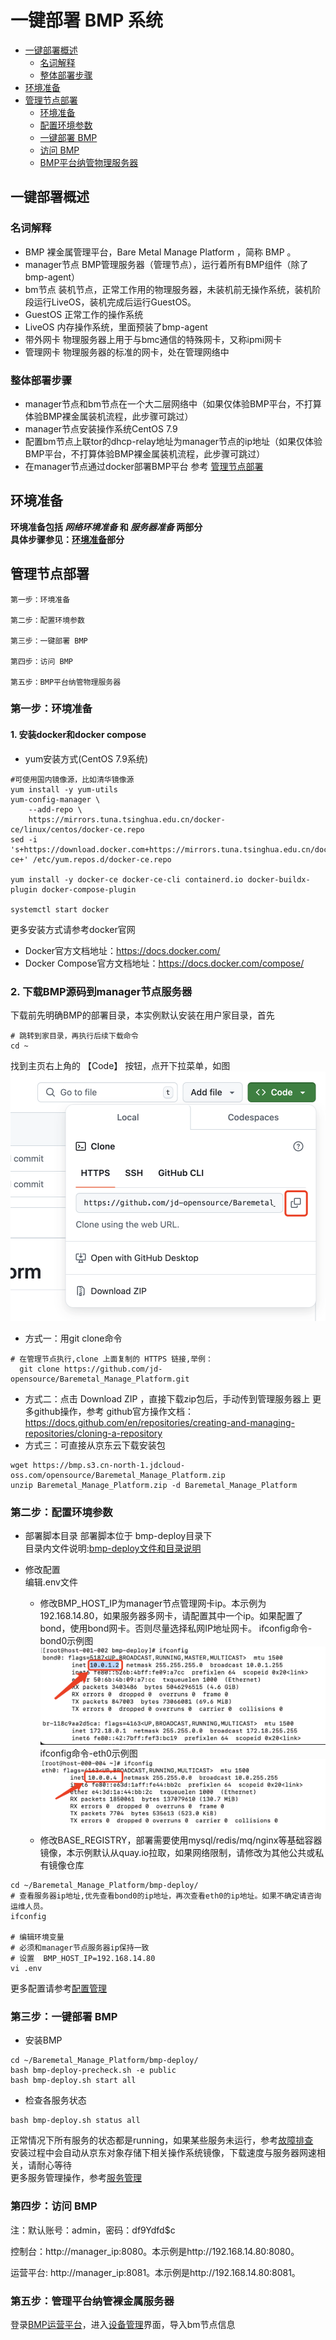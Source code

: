 # 一键部署 BMP 系统
- [一键部署概述](#1)
  - [名词解释](#1.1)
  - [整体部署步骤](#1.2)
- [环境准备](#2)
- [管理节点部署](#3)
  - [环境准备](#3.1)
  - [配置环境参数](#3.2)
  - [一键部署 BMP](#3.3)
  - [访问 BMP](#3.4)
  - [BMP平台纳管物理服务器](#3.5)

## 一键部署概述<a id="1"></a>
### 名词解释<a id="1.1"></a>
-	BMP
裸金属管理平台，Bare Metal Manage Platform ，简称 BMP 。
-	manager节点
BMP管理服务器（管理节点），运行着所有BMP组件（除了bmp-agent）
-	bm节点
装机节点，正常工作用的物理服务器，未装机前无操作系统，装机阶段运行LiveOS，装机完成后运行GuestOS。
-	GuestOS 
正常工作的操作系统
-	LiveOS 
内存操作系统，里面预装了bmp-agent
-	带外网卡
物理服务器上用于与bmc通信的特殊网卡，又称ipmi网卡
-	管理网卡
物理服务器的标准的网卡，处在管理网络中

### 整体部署步骤<a id="1.2"></a>
-	manager节点和bm节点在一个大二层网络中（如果仅体验BMP平台，不打算体验BMP裸金属装机流程，此步骤可跳过）
-	manager节点安装操作系统CentOS 7.9
-	配置bm节点上联tor的dhcp-relay地址为manager节点的ip地址（如果仅体验BMP平台，不打算体验BMP裸金属装机流程，此步骤可跳过）
-	在manager节点通过docker部署BMP平台 参考 [管理节点部署](#3)

## 环境准备<a id="2"></a>
**环境准备包括 *网络环境准备* 和 *服务器准备* 两部分  
具体步骤参见：[环境准备](env-prepare.md)部分**


## 管理节点部署<a id="3"></a>
~~~
第一步：环境准备  

第二步：配置环境参数  

第三步：一键部署 BMP

第四步：访问 BMP

第五步：BMP平台纳管物理服务器
~~~

### 第一步：环境准备<a id="3.1"></a>

#### 1. 安装docker和docker compose
- yum安装方式(CentOS 7.9系统)
~~~
#可使用国内镜像源，比如清华镜像源
yum install -y yum-utils
yum-config-manager \
    --add-repo \
    https://mirrors.tuna.tsinghua.edu.cn/docker-ce/linux/centos/docker-ce.repo
sed -i 's+https://download.docker.com+https://mirrors.tuna.tsinghua.edu.cn/docker-ce+' /etc/yum.repos.d/docker-ce.repo

yum install -y docker-ce docker-ce-cli containerd.io docker-buildx-plugin docker-compose-plugin

systemctl start docker
~~~

更多安装方式请参考docker官网
- Docker官方文档地址：https://docs.docker.com/
- Docker Compose官方文档地址：https://docs.docker.com/compose/

### 2. 下载BMP源码到manager节点服务器
下载前先明确BMP的部署目录，本实例默认安装在用户家目录，首先
~~~
# 跳转到家目录，再执行后续下载命令
cd ~
~~~
找到主页右上角的 【Code】 按钮，点开下拉菜单，如图
![github.png](bmp-deploy/picture/github.png)
- 方式一：用git clone命令
~~~
# 在管理节点执行,clone 上面复制的 HTTPS 链接,举例：
  git clone https://github.com/jd-opensource/Baremetal_Manage_Platform.git
~~~
- 方式二：点击 Download ZIP ，直接下载zip包后，手动传到管理服务器上
更多github操作，参考 github官方操作文档：  
https://docs.github.com/en/repositories/creating-and-managing-repositories/cloning-a-repository
- 方式三：可直接从京东云下载安装包
~~~
wget https://bmp.s3.cn-north-1.jdcloud-oss.com/opensource/Baremetal_Manage_Platform.zip
unzip Baremetal_Manage_Platform.zip -d Baremetal_Manage_Platform
~~~

### 第二步：配置环境参数<a id="3.2"></a>
- 部署脚本目录 
  部署脚本位于 bmp-deploy目录下  
  目录内文件说明:[bmp-deploy文件和目录说明](bmp-deploy/bmp-deploy.md)

- 修改配置  
  编辑.env文件  
  - 修改BMP_HOST_IP为manager节点管理网卡ip。本示例为192.168.14.80，如果服务器多网卡，请配置其中一个ip。如果配置了bond，使用bond网卡。否则尽量选择私网IP地址网卡。
  ifconfig命令-bond0示例图
![ifconfig-bond0.png](bmp-deploy/picture/ifconfig-bond0.png)
  ifconfig命令-eth0示例图
![ifconfig-eth0.png](bmp-deploy/picture/ifconfig-eth0.png)
  - 修改BASE_REGISTRY，部署需要使用mysql/redis/mq/nginx等基础容器镜像，本示例默认从quay.io拉取，如果网络限制，请修改为其他公共或私有镜像仓库

  
~~~
cd ~/Baremetal_Manage_Platform/bmp-deploy/
# 查看服务器ip地址,优先查看bond0的ip地址，再次查看eth0的ip地址。如果不确定请咨询运维人员。
ifconfig

# 编辑环境变量
# 必须和manager节点服务器ip保持一致
# 设置  BMP_HOST_IP=192.168.14.80
vi .env
~~~

更多配置请参考[配置管理](bmp-deploy/config.md)

### 第三步：一键部署 BMP<a id="3.3"></a>
- 安装BMP
~~~
cd ~/Baremetal_Manage_Platform/bmp-deploy/
bash bmp-deploy-precheck.sh -e public
bash bmp-deploy.sh start all
~~~

- 检查各服务状态
~~~
bash bmp-deploy.sh status all
~~~
正常情况下所有服务的状态都是running，如果某些服务未运行，参考[故障排查](bmp-deploy/troubleshoot.md)  
安装过程中会自动从京东对象存储下相关操作系统镜像，下载速度与服务器网速相关，请耐心等待  
更多服务管理操作，参考[服务管理](bmp-deploy/service-manage.md)

### 第四步：访问 BMP<a id="3.4"></a>
注：默认账号：admin，密码：df9Ydfd$c

控制台：http://manager_ip:8080。本示例是http://192.168.14.80:8080。

运营平台: http://manager_ip:8081。本示例是http://192.168.14.80:8081。


### 第五步：管理平台纳管裸金属服务器<a id="3.5"></a>
登录<u>BMP运营平台</u>，进入<u>设备管理</u>界面，导入bm节点信息


